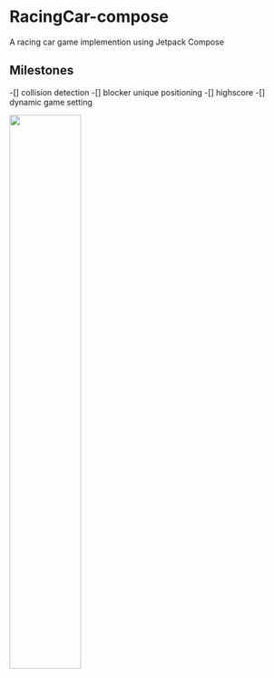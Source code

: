 # RacingCar-compose
A racing car game implemention using Jetpack Compose

## Milestones
-[] collision detection
-[] blocker unique positioning
-[] highscore
-[] dynamic game setting


 <img src="https://github.com/behnawwm/RacingCar-compose/assets/61078796/6c65d224-cd24-4310-af39-c63905b7c56e" width="50%" >


